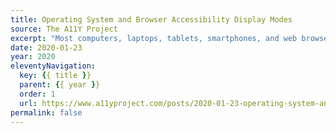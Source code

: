 ```yaml
---
title: Operating System and Browser Accessibility Display Modes
source: The A11Y Project
excerpt: "Most computers, laptops, tablets, smartphones, and web browsers have specialized tools to help people read and take action on the content they display"
date: 2020-01-23
year: 2020
eleventyNavigation:
  key: {{ title }}
  parent: {{ year }}
  order: 1
  url: https://www.a11yproject.com/posts/2020-01-23-operating-system-and-browser-accessibility-display-modes/
permalink: false
---
```

